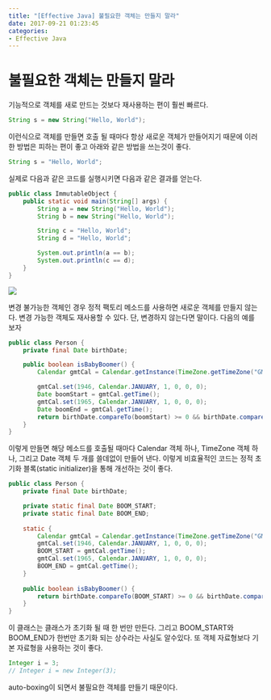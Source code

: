 ```yaml
---
title: "[Effective Java] 불필요한 객체는 만들지 말라"
date: 2017-09-21 01:23:45
categories:
- Effective Java
---
```


# 불필요한 객체는 만들지 말라
기능적으로 객체를 새로 만드는 것보다 재사용하는 편이 훨씬 빠르다.
```java
String s = new String("Hello, World");
```
이런식으로 객체를 만들면 호출 될 때마다 항상 새로운 객체가 만들어지기 때문에 이러한 방법은 피하는 편이 좋고 아래와 같은 방법을 쓰는것이 좋다.
```java
String s = "Hello, World";
```

실제로 다음과 같은 코드를 실행시키면 다음과 같은 결과를 얻는다.
```java
public class ImmutableObject {
    public static void main(String[] args) {
        String a = new String("Hello, World");
        String b = new String("Hello, World");

        String c = "Hello, World";
        String d = "Hello, World";

        System.out.println(a == b);
        System.out.println(c == d);
    }
}
```

![](https://github.com/KimBoWoon/KimBoWoon.github.io/blob/master/_img/string_address.png)

변경 불가능한 객체인 경우 정적 팩토리 메소드를 사용하면 새로운 객체를 만들지 않는다. 변경 가능한 객체도 재사용할 수 있다. 단, 변경하지 않는다면 말이다. 다음의 예를 보자

```java
public class Person {
    private final Date birthDate;

    public boolean isBabyBoomer() {
        Calendar gmtCal = Calendar.getInstance(TimeZone.getTimeZone("GMT"));

        gmtCal.set(1946, Calendar.JANUARY, 1, 0, 0, 0);
        Date boomStart = gmtCal.getTime();
        gmtCal.set(1965, Calendar.JANUARY, 1, 0, 0, 0);
        Date boomEnd = gmtCal.getTime();
        return birthDate.compareTo(boomStart) >= 0 && birthDate.compareTo(boomEnd) < 0;
    }
}
```

이렇게 만들면 해당 메소드를 호출될 때마다 Calendar 객체 하나, TimeZone 객체 하나, 그리고 Date 객체 두 개를 쓸데없이 만들어 낸다. 이렇게 비효율적인 코드는 정적 초기화 블록(static initializer)을 통해 개선하는 것이 좋다.

```java
public class Person {
    private final Date birthDate;

    private static final Date BOOM_START;
    private static final Date BOOM_END;
    
    static {
        Calendar gmtCal = Calendar.getInstance(TimeZone.getTimeZone("GMT"));
        gmtCal.set(1946, Calendar.JANUARY, 1, 0, 0, 0);
        BOOM_START = gmtCal.getTime();
        gmtCal.set(1965, Calendar.JANUARY, 1, 0, 0, 0);
        BOOM_END = gmtCal.getTime();
    }
    
    public boolean isBabyBoomer() {
        return birthDate.compareTo(BOOM_START) >= 0 && birthDate.compareTo(BOOM_END) < 0;
    }
}
```

이 클래스는 클래스가 초기화 될 때 한 번만 만든다. 그리고 BOOM_START와 BOOM_END가 한번만 초기화 되는 상수라는 사실도 알수있다. 또 객체 자료형보다 기본 자료형을 사용하는 것이 좋다.

```java
Integer i = 3;
// Integer i = new Integer(3);
```
auto-boxing이 되면서 불필요한 객체를 만들기 때문이다.
